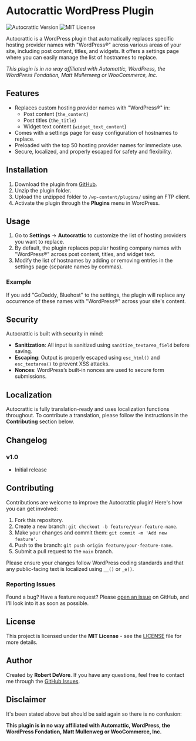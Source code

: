 # Autocrattic WordPress Plugin

![Autocrattic Version](https://img.shields.io/badge/Version-1.3-green.svg)
![MIT License](https://img.shields.io/badge/License-MIT-blue.svg)

Autocrattic is a WordPress plugin that automatically replaces specific hosting provider names with "WordPress®" across various areas of your site, including post content, titles, and widgets. It offers a settings page where you can easily manage the list of hostnames to replace.

*This plugin is in no way affiliated with Automattic, WordPress, the WordPress Fondation, Matt Mullenweg or WooCommerce, Inc.*

## Features

- Replaces custom hosting provider names with "WordPress®" in:
  - Post content (`the_content`)
  - Post titles (`the_title`)
  - Widget text content (`widget_text_content`)
- Comes with a settings page for easy configuration of hostnames to replace.
- Preloaded with the top 50 hosting provider names for immediate use.
- Secure, localized, and properly escaped for safety and flexibility.

## Installation

1. Download the plugin from [GitHub](https://github.com/robertdevore/autocrattic).
2. Unzip the plugin folder.
3. Upload the unzipped folder to `/wp-content/plugins/` using an FTP client.
4. Activate the plugin through the **Plugins** menu in WordPress.

## Usage

1. Go to **Settings** -> **Autocrattic** to customize the list of hosting providers you want to replace.
2. By default, the plugin replaces popular hosting company names with "WordPress®" across post content, titles, and widget text.
3. Modify the list of hostnames by adding or removing entries in the settings page (separate names by commas).

### Example

If you add "GoDaddy, Bluehost" to the settings, the plugin will replace any occurrence of these names with "WordPress®" across your site's content.

## Security

Autocrattic is built with security in mind:
- **Sanitization**: All input is sanitized using `sanitize_textarea_field` before saving.
- **Escaping**: Output is properly escaped using `esc_html()` and `esc_textarea()` to prevent XSS attacks.
- **Nonces**: WordPress’s built-in nonces are used to secure form submissions.

## Localization

Autocrattic is fully translation-ready and uses localization functions throughout. To contribute a translation, please follow the instructions in the **Contributing** section below.

## Changelog

### v1.0
- Initial release

## Contributing

Contributions are welcome to improve the Autocrattic plugin! Here's how you can get involved:

1. Fork this repository.
2. Create a new branch: `git checkout -b feature/your-feature-name`.
3. Make your changes and commit them: `git commit -m 'Add new feature'`.
4. Push to the branch: `git push origin feature/your-feature-name`.
5. Submit a pull request to the `main` branch.

Please ensure your changes follow WordPress coding standards and that any public-facing text is localized using `__()` or `_e()`.

### Reporting Issues

Found a bug? Have a feature request? Please [open an issue](https://github.com/robertdevore/autocrattic/issues) on GitHub, and I'll look into it as soon as possible.

## License

This project is licensed under the **MIT License** - see the [LICENSE](LICENSE) file for more details.

## Author

Created by **Robert DeVore**. If you have any questions, feel free to contact me through the [GitHub Issues](https://github.com/your-repo/autocrattic/issues).

## Disclaimer

It's been stated above but should be said again so there is no confusion:

**This plugin is in no way affiliated with Automattic, WordPress, the WordPress Fondation, Matt Mullenweg or WooCommerce, Inc.**
